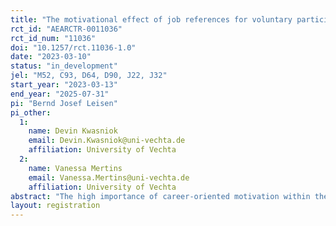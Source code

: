 ```yaml
---
title: "The motivational effect of job references for voluntary participation in e-learning– Evidence from a field experiment on cooperation."
rct_id: "AEARCTR-0011036"
rct_id_num: "11036"
doi: "10.1257/rct.11036-1.0"
date: "2023-03-10"
status: "in_development"
jel: "M52, C93, D64, D90, J22, J32"
start_year: "2023-03-13"
end_year: "2025-07-31"
pi: "Bernd Josef Leisen"
pi_other:
  1:
    name: Devin Kwasniok
    email: Devin.Kwasniok@uni-vechta.de
    affiliation: University of Vechta
  2:
    name: Vanessa Mertins
    email: Vanessa.Mertins@uni-vechta.de
    affiliation: University of Vechta
abstract: "The high importance of career-oriented motivation within the group of young volunteers and the recent evidence that job references for volunteers can improve employment opportunities suggest that job references for volunteers can motivate young adults to participate in volunteer programs. We demonstrated this in our study, "The motivational effect of detailed job references for volunteers - Evidence from a field experiment on intergenerational cooperation" (https://www.socialscienceregistry.org/trials/5688). We successfully tested a mechanism for detailed job references with performance information that outperformed a control group that received a simple job reference without performance information. As a next step, we aim to increase the quality of volunteer support by integrating online training with 5 modules before participants offer support to their mentees. With this approach, we are testing how to motivate younger citizens to participate in an online e-Learning program (e.g., through monetary incentives or volunteer job references) and how participation affects performance in an ongoing hands-on engagement."
layout: registration
---
```


